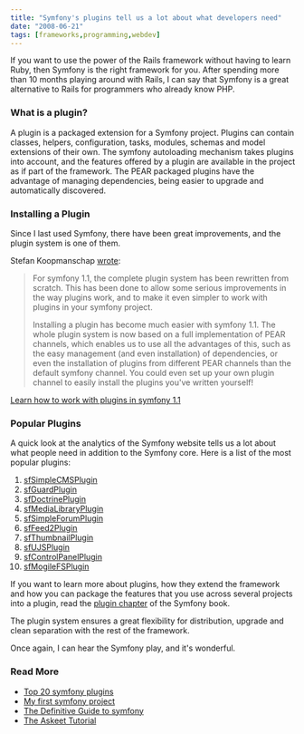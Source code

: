 ```yaml
---
title: "Symfony's plugins tell us a lot about what developers need"
date: "2008-06-21"
tags: [frameworks,programming,webdev]
---
```


If you want to use the power of the Rails framework without having to learn Ruby, then Symfony is the right framework for you. After spending more than 10 months playing around with Rails, I can say that Symfony is a great alternative to Rails for programmers who already know PHP.

### What is a plugin?

A plugin is a packaged extension for a Symfony project. Plugins can contain classes, helpers, configuration, tasks, modules, schemas and model extensions of their own. The symfony autoloading mechanism takes plugins into account, and the features offered by a plugin are available in the project as if part of the framework. The PEAR packaged plugins have the advantage of managing dependencies, being easier to upgrade and automatically discovered.

### Installing a Plugin

Since I last used Symfony, there have been great improvements, and the plugin system is one of them.

Stefan Koopmanschap [wrote](http://www.symfony-project.org/blog/2008/06/20/how-to-work-with-plugins-in-symfony-1-1):

> For symfony 1.1, the complete plugin system has been rewritten from scratch. This has been done to allow some serious improvements in the way plugins work, and to make it even simpler to work with plugins in your symfony project.
> 
> Installing a plugin has become much easier with symfony 1.1. The whole plugin system is now based on a full implementation of PEAR channels, which enables us to use all the advantages of this, such as the easy management (and even installation) of dependencies, or even the installation of plugins from different PEAR channels than the default symfony channel. You could even set up your own plugin channel to easily install the plugins you've written yourself!

[Learn how to work with plugins in symfony 1.1](http://www.symfony-project.org/blog/2008/06/20/how-to-work-with-plugins-in-symfony-1-1)

### Popular Plugins

A quick look at the analytics of the Symfony website tells us a lot about what people need in addition to the Symfony core. Here is a list of the most popular plugins:

1. [sfSimpleCMSPlugin](http://trac.symfony-project.com/trac/wiki/sfSimpleCMSPlugin)
2. [sfGuardPlugin](http://trac.symfony-project.com/trac/wiki/sfGuardPlugin)
3. [sfDoctrinePlugin](http://trac.symfony-project.com/trac/wiki/sfDoctrine)
4. [sfMediaLibraryPlugin](http://trac.symfony-project.com/trac/wiki/sfMediaLibraryPlugin)
5. [sfSimpleForumPlugin](http://trac.symfony-project.com/trac/wiki/sfSimpleForumPlugin)
6. [sfFeed2Plugin](http://trac.symfony-project.com/trac/wiki/sfFeed2Plugin)
7. [sfThumbnailPlugin](http://trac.symfony-project.com/trac/wiki/sfThumbnailPlugin)
8. [sfUJSPlugin](http://trac.symfony-project.com/trac/wiki/sfUJSPlugin)
9. [sfControlPanelPlugin](http://trac.symfony-project.com/trac/wiki/sfControlPanelPlugin)
10. [sfMogileFSPlugin](http://trac.symfony-project.com/trac/wiki/sfMogileFSPlugin)

If you want to learn more about plugins, how they extend the framework and how you can package the features that you use across several projects into a plugin, read the [plugin chapter](http://www.symfony-project.com/book/1_0/17-Extending-Symfony) of the Symfony book.

The plugin system ensures a great flexibility for distribution, upgrade and clean separation with the rest of the framework.

Once again, I can hear the Symfony play, and it's wonderful.

### Read More

- [Top 20 symfony plugins](http://www.symfony-project.org/blog//2007/08/14/top-20-symfony-plugins)
- [My first symfony project](http://www.symfony-project.org/tutorial/1_0/my-first-project)
- [The Definitive Guide to symfony](http://www.symfony-project.org/book/)
- [The Askeet Tutorial](http://www.symfony-project.org/askeet/1_0/en/)
